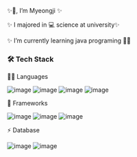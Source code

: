   ✨👋, I’m Myeongji ✨
  
  ✨ I majored in 💻 science at university✨
  
  ✨ I’m currently learning java programing 🌱✨ 
  
<!--- ✨ I'm a java Developer ✨  --->  

### 🛠  Tech Stack
 👩‍💻 Languages
 
 ![image](https://user-images.githubusercontent.com/71998081/127787517-b90ba0fd-1d77-4c34-b2ca-627d4830b3c6.png)  ![image](https://user-images.githubusercontent.com/71998081/127787525-eb265fda-8ea9-4cbc-ba34-d762ddedcade.png) ![image](https://user-images.githubusercontent.com/71998081/127787531-c80139c1-d01a-4cf3-aa86-a5f838aae1b6.png) ![image](https://user-images.githubusercontent.com/71998081/127787535-c9dfaefe-2fc6-485e-95ad-3d6694647f07.png) 

 
 🚀 Frameworks

![image](https://user-images.githubusercontent.com/71998081/127787561-3d2caf40-bca8-48c5-af2a-6e96a4cf17ca.png) ![image](https://user-images.githubusercontent.com/71998081/127787569-7eb7db91-488a-4627-912e-5fec42b6f71a.png)  ![image](https://user-images.githubusercontent.com/71998081/127787574-22aaf0cf-b740-4179-8351-8891ac2c0b07.png) 

⚡ Database

![image](https://user-images.githubusercontent.com/71998081/127787580-917ea843-c57b-4f97-85b2-c83f2b716371.png) ![image](https://user-images.githubusercontent.com/71998081/127787585-89acde83-0ed9-4787-96a6-d6567abd83c1.png)






<!---
2hundred2ne2/2hundred2ne2 is a ✨ special ✨ repository because its `README.md` (this file) appears on your GitHub profile.
You can click the Preview link to take a look at your changes.
--->
